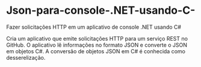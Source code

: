 # Json-para-console-.NET-usando-C-
Fazer solicitações HTTP em um aplicativo de console .NET usando C#

Cria um aplicativo que emite solicitações HTTP para um serviço REST no GitHub.
O aplicativo lê informações no formato JSON e converte o JSON em objetos C#. A conversão de objetos JSON em C# é conhecida como desserelização.

